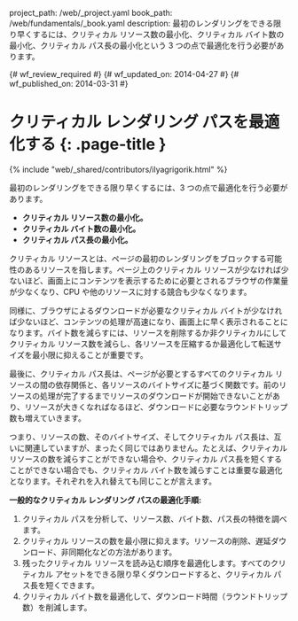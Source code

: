 project_path: /web/_project.yaml
book_path: /web/fundamentals/_book.yaml
description: 最初のレンダリングをできる限り早くするには、クリティカル リソース数の最小化、クリティカル バイト数の最小化、クリティカル パス長の最小化という 3 つの点で最適化を行う必要があります。

{# wf_review_required #}
{# wf_updated_on: 2014-04-27 #}
{# wf_published_on: 2014-03-31 #}

# クリティカル レンダリング パスを最適化する {: .page-title }

{% include "web/_shared/contributors/ilyagrigorik.html" %}



最初のレンダリングをできる限り早くするには、3 つの点で最適化を行う必要があります。

* **クリティカル リソース数の最小化。**
* **クリティカル バイト数の最小化。**
* **クリティカル パス長の最小化。**

クリティカル リソースとは、ページの最初のレンダリングをブロックする可能性のあるリソースを指します。ページ上のクリティカル リソースが少なければ少ないほど、画面上にコンテンツを表示するために必要とされるブラウザの作業量が少なくなり、CPU や他のリソースに対する競合も少なくなります。

同様に、ブラウザによるダウンロードが必要なクリティカル バイトが少なければ少ないほど、コンテンツの処理が高速になり、画面上に早く表示されることになります。バイト数を減らすには、リソースを削除するか非クリティカルにしてクリティカル リソース数を減らし、各リソースを圧縮するか最適化して転送サイズを最小限に抑えることが重要です。

最後に、クリティカル パス長は、ページが必要とするすべてのクリティカル リソースの間の依存関係と、各リソースのバイトサイズに基づく関数です。前のリソースの処理が完了するまでリソースのダウンロードが開始できないことがあり、リソースが大きくなればなるほど、ダウンロードに必要なラウンドトリップ数も増えていきます。

つまり、リソースの数、そのバイトサイズ、そしてクリティカル パス長は、互いに関連していますが、まったく同じではありません。たとえば、クリティカル リソースの数を減らすことができない場合や、クリティカル パス長を短くすることができない場合でも、クリティカル バイト数を減らすことは重要な最適化となります。それぞれを入れ替えても同じことが言えます。

**一般的なクリティカル レンダリング パスの最適化手順:**

1. クリティカル パスを分析して、リソース数、バイト数、パス長の特徴を調べます。
2. クリティカル リソースの数を最小限に抑えます。リソースの削除、遅延ダウンロード、非同期化などの方法があります。
3. 残ったクリティカル リソースを読み込む順序を最適化します。すべてのクリティカル アセットをできる限り早くダウンロードすると、クリティカル パス長を短くできます。
4. クリティカル バイト数を最適化して、ダウンロード時間（ラウンドトリップ数）を削減します。



